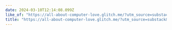 ```yaml
---
date: 2024-03-10T12:14:08.099Z
like_of: "https://all-about-computer-love.glitch.me/?utm_source=substack&utm_medium=email"
title: "https://all-about-computer-love.glitch.me/?utm_source=substack&utm_medium=email"
---
```

